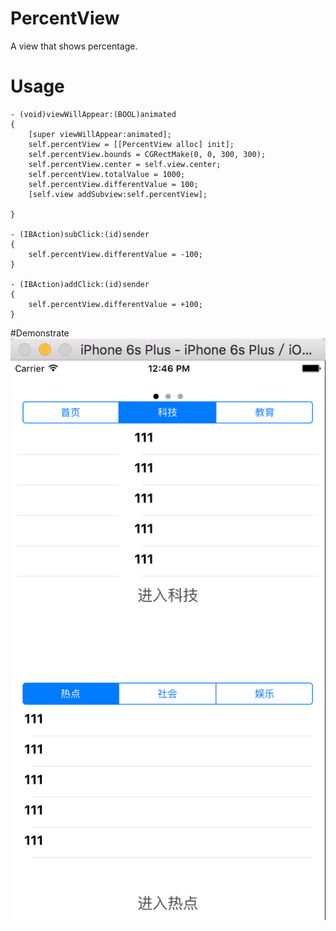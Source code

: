 # PercentView
A view that shows percentage.

# Usage
~~~
- (void)viewWillAppear:(BOOL)animated
{
    [super viewWillAppear:animated];
    self.percentView = [[PercentView alloc] init];
    self.percentView.bounds = CGRectMake(0, 0, 300, 300);
    self.percentView.center = self.view.center;
    self.percentView.totalValue = 1000;
    self.percentView.differentValue = 100;
    [self.view addSubview:self.percentView];
    
}

- (IBAction)subClick:(id)sender
{
    self.percentView.differentValue = -100;
}

- (IBAction)addClick:(id)sender
{
    self.percentView.differentValue = +100;
}
~~~

#Demonstrate
![Alt text](https://github.com/chenyufeng1991/NewsClient/raw/master/Screenshots/2.png)
